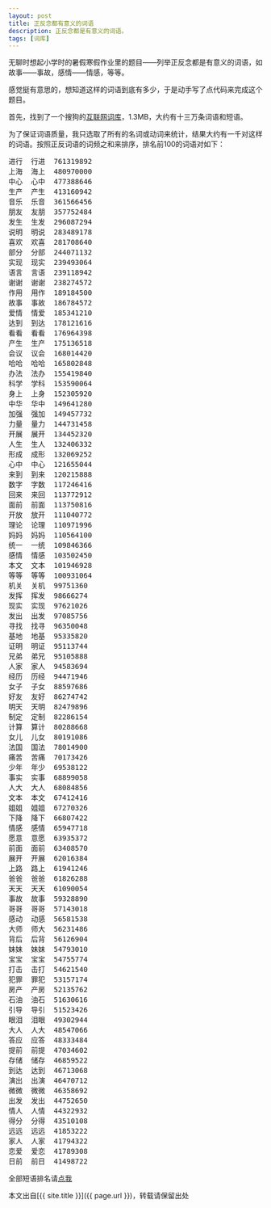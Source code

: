 ```yaml
---
layout: post
title: 正反念都有意义的词语
description: 正反念都是有意义的词语。
tags: [词库]
---
```


无聊时想起小学时的暑假寒假作业里的题目——列举正反念都是有意义的词语，如 故事——事故，感情——情感，等等。

感觉挺有意思的，想知道这样的词语到底有多少，于是动手写了点代码来完成这个题目。

首先，找到了一个搜狗的<a href="http://www.sogou.com/labs/dl/w.html" title="互联网词库" target="_blank">互联网词库</a>，1.3MB，大约有十三万条词语和短语。
<!--more-->

为了保证词语质量，我只选取了所有的名词或动词来统计，结果大约有一千对这样的词语。按照正反词语的词频之和来排序，排名前100的词语对如下：

<pre>
进行	行进	761319892
上海	海上	480970000
中心	心中	477388646
生产	产生	413160942
音乐	乐音	361566456
朋友	友朋	357752484
发生	生发	296087294
说明	明说	283489178
喜欢	欢喜	281708640
部分	分部	244071132
实现	现实	239493064
语言	言语	239118942
谢谢	谢谢	238274572
作用	用作	189184500
故事	事故	186784572
爱情	情爱	185341210
达到	到达	178121616
看看	看看	176964398
产生	生产	175136518
会议	议会	168014420
哈哈	哈哈	165802848
办法	法办	155419840
科学	学科	153590064
身上	上身	152305920
中华	华中	149641280
加强	强加	149457732
力量	量力	144731458
开展	展开	134452320
人生	生人	132406332
形成	成形	132069252
心中	中心	121655044
来到	到来	120215888
数字	字数	117246416
回来	来回	113772912
面前	前面	113750816
开放	放开	111040772
理论	论理	110971996
妈妈	妈妈	110564100
统一	一统	109846366
感情	情感	103502450
本文	文本	101946928
等等	等等	100931064
机关	关机	99751360
发挥	挥发	98666274
现实	实现	97621026
发出	出发	97085756
寻找	找寻	96350048
基地	地基	95335820
证明	明证	95113744
兄弟	弟兄	95105888
人家	家人	94583694
经历	历经	94471946
女子	子女	88597686
好友	友好	86274742
明天	天明	82479896
制定	定制	82286154
计算	算计	80288668
女儿	儿女	80191086
法国	国法	78014900
痛苦	苦痛	70173426
少年	年少	69538122
事实	实事	68899058
人大	大人	68084856
文本	本文	67412416
姐姐	姐姐	67270326
下降	降下	66807422
情感	感情	65947718
愿意	意愿	63935372
前面	面前	63408570
展开	开展	62016384
上路	路上	61941246
爸爸	爸爸	61826288
天天	天天	61090054
事故	故事	59328890
哥哥	哥哥	57143018
感动	动感	56581538
大师	师大	56231486
背后	后背	56126904
妹妹	妹妹	54793010
宝宝	宝宝	54755774
打击	击打	54621540
犯罪	罪犯	53157174
房产	产房	52135762
石油	油石	51630616
引导	导引	51523426
眼泪	泪眼	49302944
大人	人大	48547066
答应	应答	48333484
提前	前提	47034602
存储	储存	46859522
到达	达到	46713068
演出	出演	46470712
微微	微微	46358692
出发	发出	44752650
情人	人情	44322932
得分	分得	43510108
远远	远远	41853222
家人	人家	41794322
恋爱	爱恋	41789308
日前	前日	41498722
</pre>

全部短语排名请[点我](/resource/di-words.txt)

本文出自[{{ site.title }}]({{ page.url }})，转载请保留出处